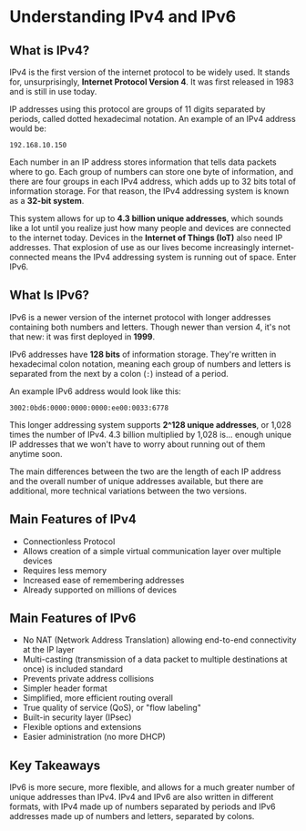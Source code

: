 # Understanding IPv4 and IPv6

## What is IPv4?

IPv4 is the first version of the internet protocol to be widely used. It stands for, unsurprisingly, **Internet Protocol Version 4**. It was first released in 1983 and is still in use today.

IP addresses using this protocol are groups of 11 digits separated by periods, called dotted hexadecimal notation. An example of an IPv4 address would be:

```
192.168.10.150
```


Each number in an IP address stores information that tells data packets where to go. Each group of numbers can store one byte of information, and there are four groups in each IPv4 address, which adds up to 32 bits total of information storage. For that reason, the IPv4 addressing system is known as a **32-bit system**.

This system allows for up to **4.3 billion unique addresses**, which sounds like a lot until you realize just how many people and devices are connected to the internet today. Devices in the **Internet of Things (IoT)** also need IP addresses. That explosion of use as our lives become increasingly internet-connected means the IPv4 addressing system is running out of space. Enter IPv6.

## What Is IPv6?

IPv6 is a newer version of the internet protocol with longer addresses containing both numbers and letters. Though newer than version 4, it's not that new: it was first deployed in **1999**.

IPv6 addresses have **128 bits** of information storage. They're written in hexadecimal colon notation, meaning each group of numbers and letters is separated from the next by a colon (`:`) instead of a period.

An example IPv6 address would look like this:

```
3002:0bd6:0000:0000:0000:ee00:0033:6778
```


This longer addressing system supports **2^128 unique addresses**, or 1,028 times the number of IPv4. 4.3 billion multiplied by 1,028 is... enough unique IP addresses that we won't have to worry about running out of them anytime soon.

The main differences between the two are the length of each IP address and the overall number of unique addresses available, but there are additional, more technical variations between the two versions.

## Main Features of IPv4

- Connectionless Protocol
- Allows creation of a simple virtual communication layer over multiple devices
- Requires less memory
- Increased ease of remembering addresses
- Already supported on millions of devices

## Main Features of IPv6

- No NAT (Network Address Translation) allowing end-to-end connectivity at the IP layer
- Multi-casting (transmission of a data packet to multiple destinations at once) is included standard
- Prevents private address collisions
- Simpler header format
- Simplified, more efficient routing overall
- True quality of service (QoS), or "flow labeling"
- Built-in security layer (IPsec)
- Flexible options and extensions
- Easier administration (no more DHCP)

## Key Takeaways

IPv6 is more secure, more flexible, and allows for a much greater number of unique addresses than IPv4. IPv4 and IPv6 are also written in different formats, with IPv4 made up of numbers separated by periods and IPv6 addresses made up of numbers and letters, separated by colons.

